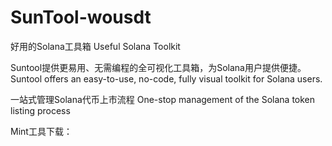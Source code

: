 # SunTool-wousdt

好用的Solana工具箱
Useful Solana Toolkit

Suntool提供更易用、无需编程的全可视化工具箱，为Solana用户提供便捷。
Suntool offers an easy-to-use, no-code, fully visual toolkit for Solana users.

一站式管理Solana代币上市流程
One-stop management of the Solana token listing process

Mint工具下载：




